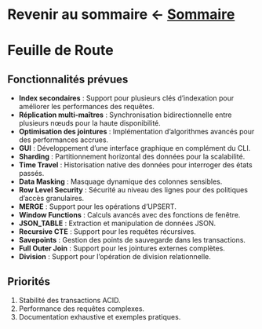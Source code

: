 # Revenir au sommaire ← [Sommaire](./index.md)

# Feuille de Route

## Fonctionnalités prévues

- **Index secondaires** : Support pour plusieurs clés d’indexation pour améliorer les performances des requêtes.
- **Réplication multi-maîtres** : Synchronisation bidirectionnelle entre plusieurs nœuds pour la haute disponibilité.
- **Optimisation des jointures** : Implémentation d’algorithmes avancés pour des performances accrues.
- **GUI** : Développement d’une interface graphique en complément du CLI.
- **Sharding** : Partitionnement horizontal des données pour la scalabilité.
- **Time Travel** : Historisation native des données pour interroger des états passés.
- **Data Masking** : Masquage dynamique des colonnes sensibles.
- **Row Level Security** : Sécurité au niveau des lignes pour des politiques d’accès granulaires.
- **MERGE** : Support pour les opérations d’UPSERT.
- **Window Functions** : Calculs avancés avec des fonctions de fenêtre.
- **JSON_TABLE** : Extraction et manipulation de données JSON.
- **Recursive CTE** : Support pour les requêtes récursives.
- **Savepoints** : Gestion des points de sauvegarde dans les transactions.
- **Full Outer Join** : Support pour les jointures externes complètes.
- **Division** : Support pour l’opération de division relationnelle.

## Priorités

1. Stabilité des transactions ACID.
2. Performance des requêtes complexes.
3. Documentation exhaustive et exemples pratiques.
